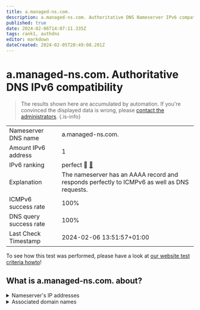 ```yaml
---
title: a.managed-ns.com.
description: a.managed-ns.com. Authoritative DNS Nameserver IPv6 compatibility
published: true
date: 2024-02-06T14:07:11.335Z
tags: rank1, authdns
editor: markdown
dateCreated: 2024-02-05T20:49:08.201Z
---
```


# a.managed-ns.com. Authoritative DNS IPv6 compatibility

> The results shown here are accumulated by automation. If you're convinced the displayed data is wrong, please [contact the administrators](/howto/chat). 
{.is-info}




|   |   |
| - | - |
| Nameserver DNS name | a.managed-ns.com.
| Amount IPv6 address | 1
| IPv6 ranking | perfect :1st_place_medal: [🔗](/howto/ranking) |
| Explanation | The nameserver has an AAAA record and responds perfectly to ICMPv6 as well as DNS requests. |
| ICMPv6 success rate | 100%|
| DNS query success rate | 100% |
| Last Check Timestamp | 2024-02-06 13:51:57+01:00 |

To see how this test was performed, please have a look at [our website test criteria howto](/howto/testcriteria/authdns)!


## What is a.managed-ns.com. about?




<details>
<summary>Nameserver's IP addresses</summary>

2001:67c:1bc::102

</details>



<details>
<summary>Associated domain names</summary>

www.bmwk.de

</details>
